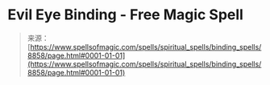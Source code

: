 <!--yml
category: 未分类
date: 2024-06-12 18:44:24
-->

# Evil Eye Binding - Free Magic Spell

> 来源：[https://www.spellsofmagic.com/spells/spiritual_spells/binding_spells/8858/page.html#0001-01-01](https://www.spellsofmagic.com/spells/spiritual_spells/binding_spells/8858/page.html#0001-01-01)